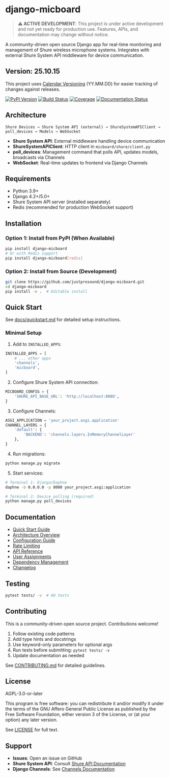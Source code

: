 # django-micboard

> **⚠️ ACTIVE DEVELOPMENT**: This project is under active development and not yet ready for production use. Features, APIs, and documentation may change without notice.

A community-driven open source Django app for real-time monitoring and management of Shure wireless microphone systems. Integrates with external Shure System API middleware for device communication.

## Version: 25.10.15

This project uses [Calendar Versioning](https://calver.org/) (YY.MM.DD) for easier tracking of changes against releases.

[![PyPI Version](https://img.shields.io/pypi/v/django-micboard)](https://pypi.org/project/django-micboard/)
[![Build Status](https://github.com/justprosound/django-micboard/actions/workflows/ci.yml/badge.svg)](https://github.com/justprosound/django-micboard/actions)
[![Coverage](https://codecov.io/gh/justprosound/django-micboard/branch/main/graph/badge.svg)](https://codecov.io/gh/justprosound/django-micboard)
[![Documentation Status](https://readthedocs.org/projects/django-micboard/badge/?version=latest)](https://django-micboard.readthedocs.io/en/latest/?badge=latest)

## Architecture

```
Shure Devices → Shure System API (external) → ShureSystemAPIClient → poll_devices → Models → WebSocket
```

- **Shure System API**: External middleware handling device communication
- **ShureSystemAPIClient**: HTTP client in `micboard/shure/client.py`
- **poll_devices**: Management command that polls API, updates models, broadcasts via Channels
- **WebSocket**: Real-time updates to frontend via Django Channels

## Requirements

- Python 3.9+
- Django 4.2+/5.0+
- Shure System API server (installed separately)
- Redis (recommended for production WebSocket support)

## Installation

### Option 1: Install from PyPI (When Available)

```bash
pip install django-micboard
# Or with Redis support
pip install django-micboard[redis]
```

### Option 2: Install from Source (Development)

```bash
git clone https://github.com/justprosound/django-micboard.git
cd django-micboard
pip install -e .  # Editable install
```

## Quick Start

See [docs/quickstart.md](docs/quickstart.md) for detailed setup instructions.

### Minimal Setup

1. Add to `INSTALLED_APPS`:
```python
INSTALLED_APPS = [
    # ... other apps
    'channels',
    'micboard',
]
```

2. Configure Shure System API connection:
```python
MICBOARD_CONFIG = {
    'SHURE_API_BASE_URL': 'http://localhost:8080',
}
```

3. Configure Channels:
```python
ASGI_APPLICATION = 'your_project.asgi.application'
CHANNEL_LAYERS = {
    'default': {
        'BACKEND': 'channels.layers.InMemoryChannelLayer'
    },
}
```

4. Run migrations:
```bash
python manage.py migrate
```

5. Start services:
```bash
# Terminal 1: Django/Daphne
daphne -b 0.0.0.0 -p 8000 your_project.asgi:application

# Terminal 2: Device polling (required)
python manage.py poll_devices
```

## Documentation

- [Quick Start Guide](docs/quickstart.md)
- [Architecture Overview](docs/architecture.md)
- [Configuration Guide](docs/configuration.md)
- [Rate Limiting](docs/rate-limiting.md)
- [API Reference](docs/api-reference.md)
- [User Assignments](docs/user-assignments.md)
- [Dependency Management](docs/dependency-management.md)
- [Changelog](docs/changelog.md)

## Testing

```bash
pytest tests/ -v  # 60 tests
```

## Contributing

This is a community-driven open source project. Contributions welcome!

1. Follow existing code patterns
2. Add type hints and docstrings
3. Use keyword-only parameters for optional args
4. Run tests before submitting: `pytest tests/ -v`
5. Update documentation as needed

See [CONTRIBUTING.md](CONTRIBUTING.md) for detailed guidelines.

## License

AGPL-3.0-or-later

This program is free software: you can redistribute it and/or modify it under the terms of the GNU Affero General Public License as published by the Free Software Foundation, either version 3 of the License, or (at your option) any later version.

See [LICENSE](LICENSE) for full text.

## Support

- **Issues**: Open an issue on GitHub
- **Shure System API**: Consult [Shure API Documentation](https://shure.stoplight.io)
- **Django Channels**: See [Channels Documentation](https://channels.readthedocs.io/)
